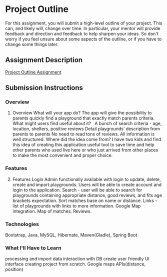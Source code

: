 # Project Outline
For this assignment, you will submit a high-level outline of your project. This can, and likely will, change over time. In particular, your mentor will provide feedback and direction and feedback to help sharpen your ideas. So don't worry if you feel unsure about some aspects of the outline, or if you have to change some things later.

## Assignment Description
[Project Outline Assignment](https://education.launchcode.org/liftoff/assignments/project-outline/)

## Submission Instructions

### Overview
1. Overview
What will your app do? 
The app will give the possibility to parents quickly find a playground that exactly match parents criteria.
What might users find useful about it?
  
A bunch of search criteria - age, location, shelters, positive reviews
Detail playgrounds’ description from parents to parents
No need to read tons of reviews. All information is well structured.
Where did the idea come from? 
I have two kids and find this idea of creating this application useful tool to save time and help other parents who used  live here or who just arrived  from other places to make the most convenient and proper choice.
### Features
2. Features
Login Admin functionally available with login to update, delete, create and import playgrounds. Users will be able to create account and login to the application.
Search - user will be able to search for playgrounds containing appropriate distance, good reviews, and fits age brackets expectation. 
Sort matches base on name or distance. 
Links - list of playgrounds with links to more information.
Google Map integration. Map of matches. 
Reviews. 
### Technologies
Bootstrap,
Java,
MySQL,
Hibernate,
Maven(Gladle),
Spring Boot

### What I'll Have to Learn
processing and import data
interaction with DB
create user friendly UI interface
creating project from scratch.
Google maps APIs(distance, position)
